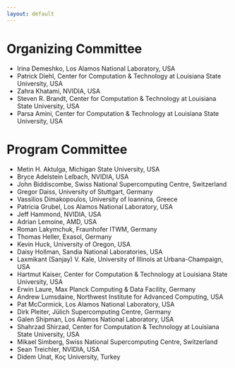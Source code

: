 ```yaml
---
layout: default
---
```


# Organizing Committee

* Irina Demeshko, Los Alamos National Laboratory, USA
* Patrick Diehl, Center for Computation & Technology at Louisiana State University, USA
* Zahra Khatami, NVIDIA, USA
* Steven R. Brandt, Center for Computation & Technology at Louisiana State University, USA
* Parsa Amini, Center for Computation & Technology at Louisiana State University, USA

# Program Committee 

* Metin H. Aktulga, Michigan State University, USA
* Bryce Adelstein Lelbach, NVIDIA, USA
* John Biddiscombe, Swiss National Supercomputing Centre, Switzerland
* Gregor Daiss, University of Stuttgart, Germany
* Vassilios Dimakopoulos, University of Ioannina, Greece
* Patricia Grubel, Los Alamos National Laboratory, USA 
* Jeff Hammond, NVIDIA, USA
* Adrian Lemoine, AMD, USA
* Roman Lakymchuk, Fraunhofer ITWM, Germany
* Thomas Heller, Exasol, Germany
* Kevin Huck, University of Oregon, USA
* Daisy Hollman, Sandia National Laboratories, USA
* Laxmikant (Sanjay) V. Kale, University of Illinois at Urbana-Champaign, USA
* Hartmut Kaiser, Center for Computation & Technology at Louisiana State University, USA
* Erwin Laure, Max Planck Computing & Data Facility, Germany
* Andrew Lumsdaine, Northwest Institute for Advanced Computing, USA
* Pat McCormick, Los Alamos National Laboratory, USA
* Dirk Pleiter, Jülich Supercomputing Centre, Germany
* Galen Shipman, Los Alamos National Laboratory, USA
* Shahrzad Shirzad, Center for Computation & Technology at Louisiana State University, USA
* Mikael Simberg, Swiss National Supercomputing Centre, Switzerland
* Sean Treichler, NVIDIA, USA
* Didem Unat, Koç University, Turkey
